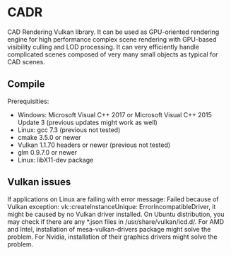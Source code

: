 # CADR
CAD Rendering Vulkan library. It can be used as GPU-oriented rendering engine
for high performance complex scene rendering with GPU-based visibility culling
and LOD processing. It can very efficiently handle complicated scenes composed
of very many small objects as typical for CAD scenes.

## Compile

Prerequisities:
* Windows: Microsoft Visual C++ 2017 or
           Microsoft Visual C++ 2015 Update 3 (previous updates might work as well)
* Linux: gcc 7.3 (previous not tested)
* cmake 3.5.0 or newer
* Vulkan 1.1.70 headers or newer (previous not tested)
* glm 0.9.7.0 or newer
* Linux: libX11-dev package

## Vulkan issues
If applications on Linux are failing with error message:
Failed because of Vulkan exception: vk::createInstanceUnique: ErrorIncompatibleDriver,
it might be caused by no Vulkan driver installed. On Ubuntu distribution, you may
check if there are any *.json files in /usr/share/vulkan/icd.d/.
For AMD and Intel, installation of mesa-vulkan-drivers package might solve the problem.
For Nvidia, installation of their graphics drivers might solve the problem.
